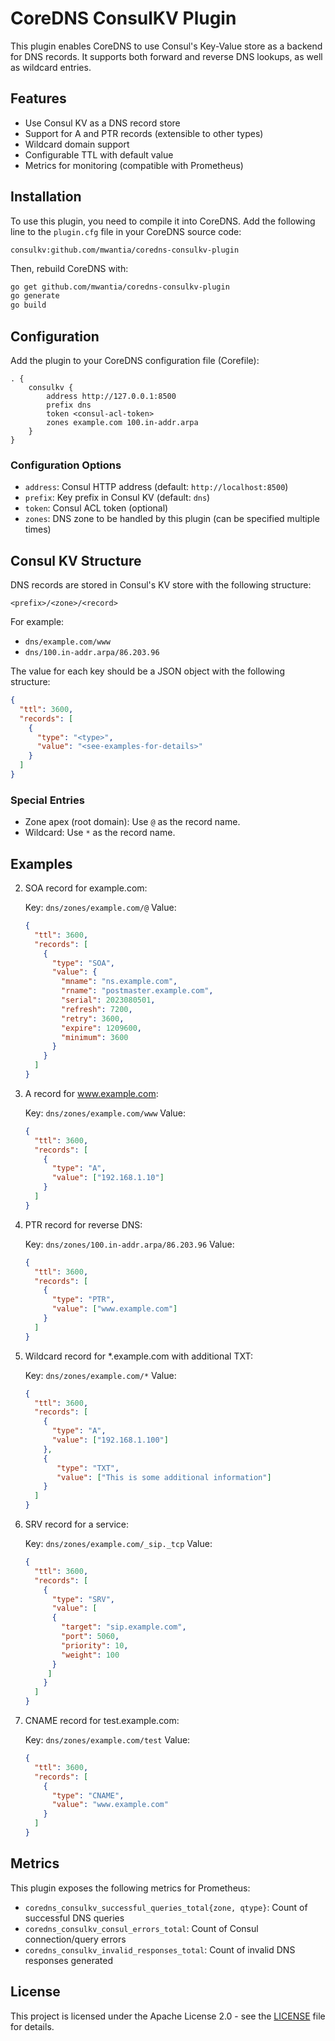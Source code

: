 # CoreDNS ConsulKV Plugin

This plugin enables CoreDNS to use Consul's Key-Value store as a backend for DNS records. It supports both forward and reverse DNS lookups, as well as wildcard entries.

## Features

- Use Consul KV as a DNS record store
- Support for A and PTR records (extensible to other types)
- Wildcard domain support
- Configurable TTL with default value
- Metrics for monitoring (compatible with Prometheus)

## Installation

To use this plugin, you need to compile it into CoreDNS. Add the following line to the `plugin.cfg` file in your CoreDNS source code:

```
consulkv:github.com/mwantia/coredns-consulkv-plugin
```

Then, rebuild CoreDNS with:

```sh
go get github.com/mwantia/coredns-consulkv-plugin
go generate
go build
```

## Configuration

Add the plugin to your CoreDNS configuration file (Corefile):

```corefile
. {
    consulkv {
        address http://127.0.0.1:8500
        prefix dns
        token <consul-acl-token>
        zones example.com 100.in-addr.arpa
    }
}
```

### Configuration Options

- `address`: Consul HTTP address (default: `http://localhost:8500`)
- `prefix`: Key prefix in Consul KV (default: `dns`)
- `token`: Consul ACL token (optional)
- `zones`: DNS zone to be handled by this plugin (can be specified multiple times)

## Consul KV Structure

DNS records are stored in Consul's KV store with the following structure:

```
<prefix>/<zone>/<record>
```

For example:

- `dns/example.com/www`
- `dns/100.in-addr.arpa/86.203.96`

The value for each key should be a JSON object with the following structure:

```json
{
  "ttl": 3600,
  "records": [
    {
      "type": "<type>",
      "value": "<see-examples-for-details>"
    }
  ]
}
```

### Special Entries

- Zone apex (root domain): Use `@` as the record name.
- Wildcard: Use `*` as the record name.

## Examples

2. SOA record for example.com:

   Key: `dns/zones/example.com/@`
   Value:
   ```json
   {
     "ttl": 3600,
     "records": [
       {
         "type": "SOA",
         "value": {
           "mname": "ns.example.com",
           "rname": "postmaster.example.com",
           "serial": 2023080501,
           "refresh": 7200,
           "retry": 3600,
           "expire": 1209600,
           "minimum": 3600
         }
       }
     ]
   }
   ```

2. A record for www.example.com:

   Key: `dns/zones/example.com/www`
   Value:
   ```json
   {
     "ttl": 3600,
     "records": [
       {
         "type": "A",
         "value": ["192.168.1.10"]
       }
     ]
   }
   ```

3. PTR record for reverse DNS:

   Key: `dns/zones/100.in-addr.arpa/86.203.96`
   Value:
   ```json
   {
     "ttl": 3600,
     "records": [
       {
         "type": "PTR",
         "value": ["www.example.com"]
       }
     ]
   }
   ```

4. Wildcard record for *.example.com with additional TXT:

   Key: `dns/zones/example.com/*`
   Value:
   ```json
   {
     "ttl": 3600,
     "records": [
       {
         "type": "A",
         "value": ["192.168.1.100"]
       },
       {
          "type": "TXT",
          "value": ["This is some additional information"]
       }
     ]
   }
   ```

5. SRV record for a service:

   Key: `dns/zones/example.com/_sip._tcp`
   Value:
   ```json
   {
     "ttl": 3600,
     "records": [
       {
         "type": "SRV",
         "value": [
         {
           "target": "sip.example.com",
           "port": 5060,
           "priority": 10,
           "weight": 100
         }
        ]
       }
     ]
   }

6. CNAME record for test.example.com:

   Key: `dns/zones/example.com/test`
   Value:
   ```json
   {
     "ttl": 3600,
     "records": [
       {
         "type": "CNAME",
         "value": "www.example.com"
       }
     ]
   }
   ```

## Metrics

This plugin exposes the following metrics for Prometheus:

- `coredns_consulkv_successful_queries_total{zone, qtype}`: Count of successful DNS queries
- `coredns_consulkv_consul_errors_total`: Count of Consul connection/query errors
- `coredns_consulkv_invalid_responses_total`: Count of invalid DNS responses generated

## License

This project is licensed under the Apache License 2.0 - see the [LICENSE](LICENSE) file for details.
